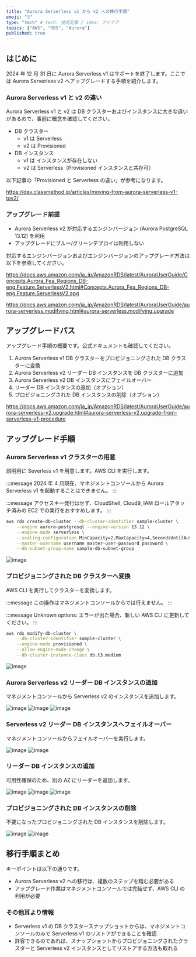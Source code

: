 ```yaml
---
title: "Aurora Serverless v1 から v2 への移行手順"
emoji: "🗄️"
type: "tech" # tech: 技術記事 / idea: アイデア
topics: ["AWS", "RDS", "Aurora"]
published: true
---
```


## はじめに

2024 年 12 月 31 日に Aurora Serverless v1 はサポートを終了します。ここでは Aurora Serverless v2 へアップグレードする手順を紹介します。

### Aurora Serverless v1 と v2 の違い

Aurora Serverless v1 と v2 は DB クラスターおよびインスタンスに大きな違いがあるので、事前に概念を確認してください。

- DB クラスター
  - v1 は Serverless
  - v2 は Provisioned
- DB インスタンス
  - v1 は インスタンスが存在しない
  - v2 は Serverless（Provisioned インスタンスと共存可）

以下記事の「Provisioned と Serverless の違い」が参考になります。

https://dev.classmethod.jp/articles/moving-from-aurora-serverless-v1-tov2/

### アップグレード前提

- Aurora Serverless v2 が対応するエンジンバージョン (Aurora PostgreSQL 13.12) を利用
- アップグレードにブルー/グリーンデプロイは利用しない

対応するエンジンバージョンおよびエンジンバージョンのアップグレード方法は以下を参照してください。

https://docs.aws.amazon.com/ja_jp/AmazonRDS/latest/AuroraUserGuide/Concepts.Aurora_Fea_Regions_DB-eng.Feature.ServerlessV2.html#Concepts.Aurora_Fea_Regions_DB-eng.Feature.ServerlessV2.apg

https://docs.aws.amazon.com/ja_jp/AmazonRDS/latest/AuroraUserGuide/aurora-serverless.modifying.html#aurora-serverless.modifying.upgrade

## アップグレードパス

アップグレード手順の概要です。公式ドキュメントも確認してください。

1. Aurora Serverless v1 DB クラスターをプロビジョニングされた DB クラスターに変換
1. Aurora Serverless v2 リーダー DB インスタンスを DB クラスターに追加
1. Aurora Serverless v2 DB インスタンスにフェイルオーバー
1. リーダー DB インスタンスの追加（オプション）
1. プロビジョニングされた DB インスタンスの削除（オプション）

https://docs.aws.amazon.com/ja_jp/AmazonRDS/latest/AuroraUserGuide/aurora-serverless-v2.upgrade.html#aurora-serverless-v2.upgrade-from-serverless-v1-procedure

## アップグレード手順

### Aurora Serverless v1 クラスターの用意

説明用に Severless v1 を用意します。AWS CLI を実行します。

:::message
2024 年 4 月現在、マネジメントコンソールから Aurora Serverless v1 を起動することはできません。
:::

:::message
アクセスキー発行はせず、CloudShell, Cloud9, IAM ロールアタッチ済みの EC2 での実行をおすすめします。
:::

```bash
aws rds create-db-cluster --db-cluster-identifier sample-cluster \
    --engine aurora-postgresql --engine-version 13.12 \
    --engine-mode serverless \
    --scaling-configuration MinCapacity=2,MaxCapacity=4,SecondsUntilAutoPause=1000,AutoPause=true \
    --master-username username master-user-password password \
    --db-subnet-group-name sample-db-subnet-group
```

![image](/images/aurora-serverless-upgrade-to-v2-20240404/1.png)

### プロビジョニングされた DB クラスターへ変換

AWS CLI を実行してクラスターを変換します。

:::message
この操作はマネジメントコンソールからでは行えません。
:::

:::message
Unknown options: エラーが出た場合、新しい AWS CLI に更新してください。
:::

```bash
aws rds modify-db-cluster \
    --db-cluster-identifier sample-cluster \
    --engine-mode provisioned \
    --allow-engine-mode-change \
    --db-cluster-instance-class db.t3.medium
```

![image](/images/aurora-serverless-upgrade-to-v2-20240404/2.png)

### Aurora Serverless v2 リーダー DB インスタンスの追加

マネジメントコンソールから Serverless v2 のインスタンスを追加します。

![image](/images/aurora-serverless-upgrade-to-v2-20240404/3.png)
![image](/images/aurora-serverless-upgrade-to-v2-20240404/4.png)
![image](/images/aurora-serverless-upgrade-to-v2-20240404/5.png)

### Serverless v2 リーダー DB インスタンスへフェイルオーバー

マネジメントコンソールからフェイルオーバーを実行します。

![image](/images/aurora-serverless-upgrade-to-v2-20240404/6.png)
![image](/images/aurora-serverless-upgrade-to-v2-20240404/7.png)

### リーダー DB インスタンスの追加

可用性確保のため、別の AZ にリーダーを追加します。

![image](/images/aurora-serverless-upgrade-to-v2-20240404/8.png)
![image](/images/aurora-serverless-upgrade-to-v2-20240404/9.png)
![image](/images/aurora-serverless-upgrade-to-v2-20240404/10.png)

### プロビジョニングされた DB インスタンスの削除

不要になったプロビジョニングされた DB インスタンスを削除します。

![image](/images/aurora-serverless-upgrade-to-v2-20240404/11.png)
![image](/images/aurora-serverless-upgrade-to-v2-20240404/12.png)

## 移行手順まとめ

キーポイントは以下の通りです。

- Aurora Serverless v2 への移行は、複数のステップを踏む必要がある
- アップグレード作業はマネジメントコンソールでは完結せず、AWS CLI の利用が必要

### その他耳より情報

- Serverless v1 の DB クラスタースナップショットからは、マネジメントコンソールのみで Serverless v1 のリストアができることを確認
- 許容できるのであれば、スナップショットからプロビジョニングされたクラスターと Serverless v2 インスタンスとしてリストアする方法も取れる

